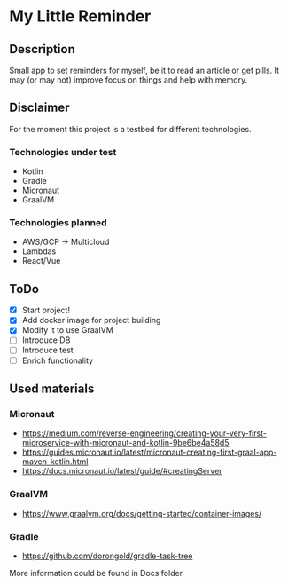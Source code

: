 # My Little Reminder

## Description
Small app to set reminders for myself, be it to read an article or get pills. 
It may (or may not) improve focus on things and help with memory.

## Disclaimer
For the moment this project is a testbed for different technologies.
### Technologies under test
 - Kotlin
 - Gradle
 - Micronaut
 - GraalVM
### Technologies planned
 - AWS/GCP -> Multicloud
 - Lambdas
 - React/Vue

## ToDo
- [x] Start project!
- [x] Add docker image for project building
- [x] Modify it to use GraalVM
- [ ] Introduce DB
- [ ] Introduce test
- [ ] Enrich functionality

## Used materials
### Micronaut
 * https://medium.com/reverse-engineering/creating-your-very-first-microservice-with-micronaut-and-kotlin-9be6be4a58d5
 * https://guides.micronaut.io/latest/micronaut-creating-first-graal-app-maven-kotlin.html
 * https://docs.micronaut.io/latest/guide/#creatingServer
### GraalVM
 * https://www.graalvm.org/docs/getting-started/container-images/
### Gradle
 * https://github.com/dorongold/gradle-task-tree

More information could be found in Docs folder